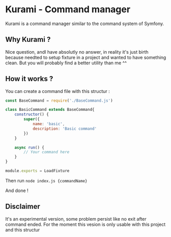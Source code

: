 # Kurami - Command manager
Kurami is a command manager similar to the command system of Symfony.

## Why Kurami ?
Nice question, andI have absolutly no answer, in reality it's just birth because needted to setup fixture in a project and wanted to have something clean.
But you will probably find a better utility than me ^^

## How it works ?
You can create a command file with this structur :
```js
const BaseCommand = require('./BaseCommand.js')

class BasicCommand extends BaseCommand{
    constructor() {
        super({
            name: 'basic',
            description: 'Basic command'
        })
    }

    async run() {
        // Your command here
    }
}

module.exports = LoadFixture
```

Then run ``node index.js {commandName}``

And done !

## Disclaimer
It's an experimental version, some problem persist like no exit after command ended.
For the moment this vesion is only usable with this project and this structur